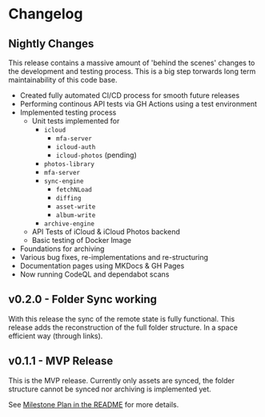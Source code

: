 # Changelog

## Nightly Changes
This release contains a massive amount of 'behind the scenes' changes to the development and testing process. This is a big step torwards long term maintainability of this code base.

  * Created fully automated CI/CD process for smooth future releases
  * Performing continous API tests via GH Actions using a test environment
  * Implemented testing process
    * Unit tests implemented for
      * `icloud`
        * `mfa-server`
        * `icloud-auth`
        * `icloud-photos` (pending)
      * `photos-library`
      * `mfa-server`
      * `sync-engine`
        * `fetchNLoad`
        * `diffing`
        * `asset-write`
        * `album-write`
      * `archive-engine`
    * API Tests of iCloud & iCloud Photos backend
    * Basic testing of Docker Image
  * Foundations for archiving
  * Various bug fixes, re-implementations and re-structuring
  * Documentation pages using MKDocs & GH Pages
  * Now running CodeQL and dependabot scans

## v0.2.0 - Folder Sync working
With this release the sync of the remote state is fully functional. This release adds the reconstruction of the full folder structure. In a space efficient way (through links).

## v0.1.1 - MVP Release
This is the MVP release. Currently only assets are synced, the folder structure cannot be synced nor archiving is implemented yet.

See [Milestone Plan in the README](https://github.com/steilerDev/icloud-photos-sync/blob/9492d82079f41e3fd98c66d664a680a6c34afd97/README.md#milestone-plan) for more details.